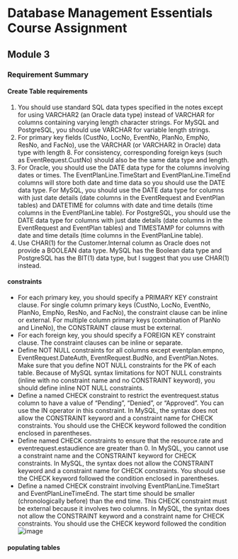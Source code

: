 # Database Management Essentials Course Assignment

## Module 3
### Requirement Summary
#### Create Table requirements
1.	You should use standard SQL data types specified in the notes except for using VARCHAR2 (an Oracle data type) instead of VARCHAR for columns containing varying length character strings. For MySQL and PostgreSQL, you should use VARCHAR for variable length strings. 
2.	For primary key fields (CustNo, LocNo, EventNo, PlanNo, EmpNo, ResNo, and FacNo), use the VARCHAR (or VARCHAR2 in Oracle) data type with length 8.  For consistency, corresponding foreign keys (such as EventRequest.CustNo) should also be the same data type and length. 
3.	For Oracle, you should use the DATE data type for the columns involving dates or times. The EventPlanLine.TimeStart and EventPlanLine.TimeEnd columns will store both date and time data so you should use the DATE data type. For MySQL, you should use the DATE data type for columns with just date details (date columns in the EventRequest and EventPlan tables) and DATETIME for columns with date and time details (time columns in the EventPlanLine table). For PostgreSQL, you should use the DATE data type for columns with just date details (date columns in the EventRequest and EventPlan tables) and TIMESTAMP for columns with date and time details (time columns in the EventPlanLine table).
4.	Use CHAR(1) for the Customer.Internal column as Oracle does not provide a BOOLEAN data type.  MySQL has the Boolean data type and PostgreSQL has the BIT(1) data type, but I suggest that you use CHAR(1) instead. 

#### constraints
-	For each primary key, you should specify a PRIMARY KEY constraint clause. For single column primary keys (CustNo, LocNo, EventNo, PlanNo, EmpNo, ResNo, and FacNo), the constraint clause can be inline or external. For multiple column primary keys (combination of PlanNo and LineNo), the CONSTRAINT clause must be external. 
-	For each foreign key, you should specify a FOREIGN KEY constraint clause. The constraint clauses can be inline or separate. 
-	Define NOT NULL constraints for all columns except eventplan.empno, EventRequest.DateAuth, EventRequest.BudNo, and EventPlan.Notes.  Make sure that you define NOT NULL constraints for the PK of each table. Because of MySQL syntax limitations for NOT NULL constraints (inline with no constraint name and no CONSTRAINT keyword), you should define inline NOT NULL constraints. 
-	Define a named CHECK constraint to restrict the eventrequest.status column to have a value of “Pending”, “Denied”, or “Approved”. You can use the IN operator in this constraint. In MySQL, the syntax does not allow the CONSTRAINT keyword and a constraint name for CHECK constraints. You should use the CHECK keyword followed the condition enclosed in parentheses. 
-	Define named CHECK constraints to ensure that the resource.rate and eventrequest.estaudience are greater than 0. In MySQL, you cannot use a constraint name and the CONSTRAINT keyword for CHECK constraints. In MySQL, the syntax does not allow the CONSTRAINT keyword and a constraint name for CHECK constraints. You should use the CHECK keyword followed the condition enclosed in parentheses. 
-	Define a named CHECK constraint involving EventPlanLine.TimeStart and EventPlanLineTimeEnd. The start time should be smaller (chronologically before) than the end time. This CHECK constraint must be external because it involves two columns. In MySQL, the syntax does not allow the CONSTRAINT keyword and a constraint name for CHECK constraints. You should use the CHECK keyword followed the condition ![image](https://user-images.githubusercontent.com/59367560/136861552-e1c0ebb1-de02-4516-a9b8-5bdb2da1311c.png)

#### populating tables
